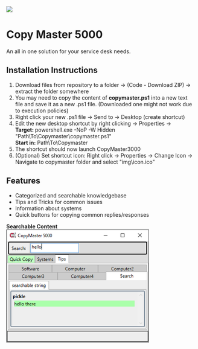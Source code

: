 <img src="/icon.ico"> 
<h1>Copy Master 5000</h1>
An all in one solution for your service desk needs.
<h2>Installation Instructions</h2>
<ol>
<li>Download files from repository to a folder -> (Code - Download ZIP) -> extract the folder somewhere</li>
<li>You may need to copy the content of <b>copymaster.ps1</b> into a new text file and save it as a new .ps1 file. (Downloaded one might not work due to execution policies)</li>
<li>Right click your new .ps1 file -> Send to -> Desktop (create shortcut)</li>
<li>Edit the new desktop shortcut by right clicking -> Properties -> <br><b>Target: </b>powershell.exe -NoP -W Hidden "Path\To\Copymaster\copymaster.ps1"<br><b>Start in:</b> Path\To\Copymaster</li>
<li>The shortcut should now launch CopyMaster3000</li>
<li>(Optional) Set shortcut icon: Right click -> Properties -> Change Icon -> Navigate to copymaster folder and select "img\icon.ico"</li>
</ol>

<h2>Features</h2>
<ul>
   <li style="list-style-type:disc">Categorized and searchable knowledgebase</li>
   <li style="list-style-type:disc">Tips and Tricks for common issues</li>
   <li style="list-style-type:disc">Information about systems</li>
   <li style="list-style-type:disc">Quick buttons for copying common replies/responses</li>
</ul>
<b>Searchable Content</b>
<img src="/copymaster search.png"> 
   
